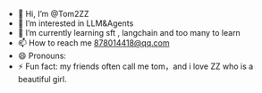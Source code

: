 - 👋 Hi, I’m @Tom2ZZ
- 👀 I’m interested in LLM&Agents
- 🌱 I’m currently learning sft , langchain and too many to learn
- 📫 How to reach me 878014418@qq.com
- 😄 Pronouns: 
- ⚡ Fun fact: my friends often call me tom，and i love ZZ who is a beautiful girl.

<!---
Tom2ZZ/Tom2ZZ is a ✨ special ✨ repository because its `README.md` (this file) appears on your GitHub profile.
You can click the Preview link to take a look at your changes.
--->
